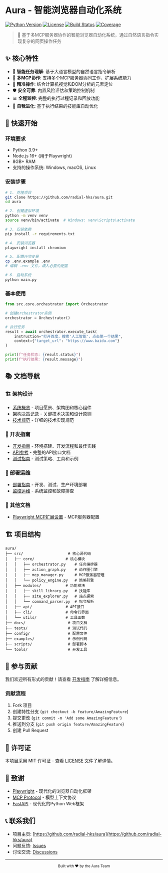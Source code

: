 # Aura - 智能浏览器自动化系统

[![Python Version](https://img.shields.io/badge/python-3.9%2B-blue.svg)](https://python.org)
[![License](https://img.shields.io/badge/license-MIT-green.svg)](LICENSE)
[![Build Status](https://img.shields.io/badge/build-passing-brightgreen.svg)](#)
[![Coverage](https://img.shields.io/badge/coverage-85%25-yellow.svg)](#)

> 🚀 基于多MCP服务器协作的智能浏览器自动化系统，通过自然语言指令实现复杂的网页操作任务

## ✨ 核心特性

- 🧠 **智能任务理解**: 基于大语言模型的自然语言指令解析
- 🔗 **多MCP协作**: 支持多个MCP服务器协同工作，扩展系统能力
- 🎯 **精准操作**: 结合计算机视觉和DOM分析的元素定位
- 🛡️ **安全可靠**: 内置风险评估和策略控制机制
- 📊 **全程监控**: 完整的执行过程记录和回放功能
- 🔄 **自我进化**: 基于执行结果的技能库自动优化

## 🚀 快速开始

### 环境要求

- Python 3.9+
- Node.js 16+ (用于Playwright)
- 8GB+ RAM
- 支持的操作系统: Windows, macOS, Linux

### 安装步骤

```bash
# 1. 克隆项目
git clone https://github.com/radial-hks/aura.git
cd aura

# 2. 创建虚拟环境
python -m venv venv
source venv/bin/activate  # Windows: venv\Scripts\activate

# 3. 安装依赖
pip install -r requirements.txt

# 4. 安装浏览器
playwright install chromium

# 5. 配置环境变量
cp .env.example .env
# 编辑 .env 文件，填入必要的配置

# 6. 启动系统
python main.py
```

### 基本使用

```python
from src.core.orchestrator import Orchestrator

# 创建orchestrator实例
orchestrator = Orchestrator()

# 执行任务
result = await orchestrator.execute_task(
    instruction="打开百度，搜索'人工智能'，点击第一个结果",
    context={"target_url": "https://www.baidu.com"}
)

print(f"任务状态: {result.status}")
print(f"执行结果: {result.message}")
```

## 📚 文档导航

### 🏗️ 架构设计
- [系统概览](docs/system-overview.md) - 项目愿景、架构图和核心组件
- [架构决策记录](docs/architecture-decisions.md) - 关键技术决策和设计原则
- [技术规范](docs/technical-specifications.md) - 详细的技术实现规范

### 🔧 开发指南
- [开发指南](docs/development-guide.md) - 环境搭建、开发流程和最佳实践
- [API参考](docs/api-reference.md) - 完整的API接口文档
- [测试指南](docs/testing-guide.md) - 测试策略、工具和示例

### 🚀 部署运维
- [部署指南](docs/deployment-guide.md) - 开发、测试、生产环境部署
- [监控运维](docs/deployment-guide.md#监控和日志) - 系统监控和故障排查

### 📖 其他文档
- [Playwright MCP扩展设置](docs/playwright_mcp_extension_setup.md) - MCP服务器配置

## 🏗️ 项目结构

```
aura/
├── src/                    # 核心源代码
│   ├── core/              # 核心模块
│   │   ├── orchestrator.py    # 任务编排器
│   │   ├── action_graph.py    # 动作图引擎
│   │   ├── mcp_manager.py     # MCP服务器管理
│   │   └── policy_engine.py   # 策略引擎
│   ├── modules/           # 功能模块
│   │   ├── skill_library.py   # 技能库
│   │   ├── site_explorer.py   # 站点探索
│   │   └── command_parser.py  # 指令解析
│   ├── api/               # API接口
│   ├── cli/               # 命令行界面
│   └── utils/             # 工具函数
├── docs/                   # 项目文档
├── tests/                  # 测试代码
├── config/                 # 配置文件
├── examples/               # 示例代码
├── scripts/                # 部署脚本
└── tools/                  # 开发工具
```

## 🤝 参与贡献

我们欢迎所有形式的贡献！请查看 [开发指南](docs/development-guide.md#贡献指南) 了解详细信息。

### 贡献流程

1. Fork 项目
2. 创建特性分支 (`git checkout -b feature/AmazingFeature`)
3. 提交更改 (`git commit -m 'Add some AmazingFeature'`)
4. 推送到分支 (`git push origin feature/AmazingFeature`)
5. 创建 Pull Request

## 📄 许可证

本项目采用 MIT 许可证 - 查看 [LICENSE](LICENSE) 文件了解详情。

## 🙏 致谢

- [Playwright](https://playwright.dev/) - 现代化的浏览器自动化框架
- [MCP Protocol](https://modelcontextprotocol.io/) - 模型上下文协议
- [FastAPI](https://fastapi.tiangolo.com/) - 现代化的Python Web框架

## 📞 联系我们

- 项目主页: [https://github.com/radial-hks/aura](https://github.com/radial-hks/aura)
- 问题反馈: [Issues](https://github.com/radial-hks/aura/issues)
- 讨论交流: [Discussions](https://github.com/radial-hks/aura/discussions)

---

<div align="center">
  <sub>Built with ❤️ by the Aura Team</sub>
</div>